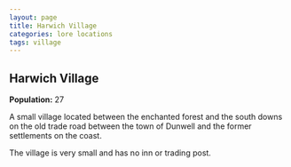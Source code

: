 ```yaml
---
layout: page
title: Harwich Village
categories: lore locations
tags: village
---
```

## Harwich Village

**Population:** 27

A small village located between the enchanted forest and the south downs on the old trade road between the town of Dunwell and the former settlements on the coast.

The village is very small and has no inn or trading post.
